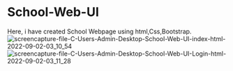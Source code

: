 # School-Web-UI
Here, i have created School Webpage using html,Css,Bootstrap.
![screencapture-file-C-Users-Admin-Desktop-School-Web-UI-index-html-2022-09-02-03_10_54](https://user-images.githubusercontent.com/110282564/188117562-f1ff0b21-badc-4e4f-813f-622cb8efe514.png)
![screencapture-file-C-Users-Admin-Desktop-School-Web-UI-Login-html-2022-09-02-03_11_28](https://user-images.githubusercontent.com/110282564/188117593-fa0e438f-f31a-431a-b330-95d426d93ed5.png)
